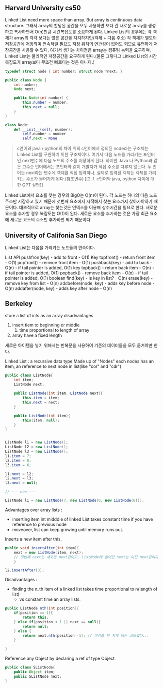 
## Harvard University cs50

Linked List need more space than array. But array is continuous data structure. 그래서 array의 할당된 공간을 모두 사용하면 보다 긴 새로운 array를 생성하고 복사하면서 O(n)만큼 시간복잡도를 소요하게 된다.
Linked List의 경우에는 각 객체가 array의 각각 보다는 많은 공간을 차지하지만(객체 + 다음 주소) 각 객체가 별도의 저장공간에 저장되며 연속적일 필요도 저장 위치의 연관성이 없어도 되므로 유연하게 저장공간을 사용할 수 있다.
여기서 생기는 차이점은 array는 컴퓨팅 능력을 요구하며, Linked List는 물리적인 저장공간을 요구하게 된다.(물론 그렇다고 Linked List의 시간복잡도가 array보다 무조건 빠르다는 것은 아니다.)

```c
typedef struct node { int number; struct node *next; }
```

```Java
public class Node {
    int number;
    Node next;

    public Node(int number) {
        this.number = number;
        this.next = null;
    }
}
```

```Python
class Node:
    def __init__(self, number):
        self.number = number
        self.next = None

```

>c언어와 java / python의 차이
> 위의 c언어에서 정의된 node라는 구조체는 Linked List를 구현하기 위한 구조체이다. 여기서 다음 노드를 가리키는 포인터인 next변수에 다음 노드의 주소를 저장하게 된다.
> 하지만 Java 나 Python과 같은 고수준 언어에서는 포인터와 같이 개발자가 직접 주소를 다루지 않는다. 두 언어는 next라는 변수에 객체를 직접 입력하나, 실제로 입력된 객체는 객체를 가리키는 주소가 들어가게 된다.(참조변수)
>  [[2-1. c언어와 java, python 차이에 대한 GPT 설명]]

Linked List에서 요소를 찾는 경우의 BigO는 O(n)이 된다. 각 노드는 하나의 다음 노드 주소만 저장하고 있기 때문에 첫번째 요소에서 시작해서 찾는 요소까지 찾아가야하기 때문이다. 대조적으로 array는 찾는것은 인덱스를 이용해 상수시간을 필요로 한다.
새로운 요소를 추가할 경우 복잡도는 O(1)이 된다. 새로운 요소를 추가하는 것은 가장 최근 요소에 새로운 요소의 주소만 추가하면 되기 때문이다.


## University of Califonia San Diego

Linked List는 다음을 가리키는 노드들의 연속이다.

List API
pushfron(key) - add to front - O(1)
Key topfront() - return front item - O(1)
popfront() - remvoe front item - O(1)
pushback(key) - add to back - O(n) - if tail pointer is added, O(1)
key topback() - return back item - O(n) - if tail pointer is added, O(1)
popback() - remove back item - O(n) - if tail pointer is added, O(1)
boolean find(key) - is key in list? - O(n)
erase(key) - remove key from list  - O(n)
addbefore(node, key) - adds key before node  - O(n)
addafter(node, key) - adds key after node  - O(n)


## Berkeley

store a list of ints as an array
disadvantages
1. insert tiem to beginning or middle
	1. time proportional to length of array
2. array have a fixed length

새로운 아이템을 넣기 위해서는 반복문을 사용하여 기존의 데이터들을 모두 옮겨야만 한다.

Linked List : a recursive data type
Made up of "Nodes"
each nodes has an item, an reference to next node in list(like "cor" and "cdr")

```java
public class ListNode{
	int item;
	ListNode next;
	
	public ListNode(int item. ListNode next){
		this.item = item;
		this.next = next;
	}

	public ListNode(int item){
		this(item, null);
	}
}


ListNode l1 = new ListNode();
ListNode l2 = new ListNode();
ListNode l3 = new ListNode();
l1.item = 7;
l2.item = 0;
l3.item = 6;

l1.next = l2;
l2.next = l3;
l3.next = null;

// --- new ---

ListNode l1 = new ListNode(7, new ListNode(0, new ListNode(6)));
```

Advantages over array lists :
- inserting item int midddle of linked List takes constant time if you have reference to previous node
- moveover, list can keep growing until memory runs out.

Inserts a new item after this.
```java
public void insertAfter(int item){
	next = new ListNode(item, next);
	// 첫번째 next는 새로운 next값이고, ListNode에 들어간 next는 이전 next값이다. 즉, 이전의 next를 새로운 곳을 옮겨 담고 이전의 next는 새로운 new Listnode를 가르치게 하는 것.
	}

l2.insertAfter(3);
```


Disadvantages :
- finding the n_th item of a linked list takes time proportional to n(length of list)
	- vs constant time an array lists.

```java
public ListNode nth(int position){
	if(position == 1){
		return this;
	} else if(position < 1 || next == null){
		return null;
	} else {
		return next.nth(position -1); // 머리를 탁 치게 되는 코드였다...
	}
	
}
```

Reference any Object by declaring a ref of type Object.
```java
public class SListNode{
	public Object item;
	public SListNode next;
}
```

